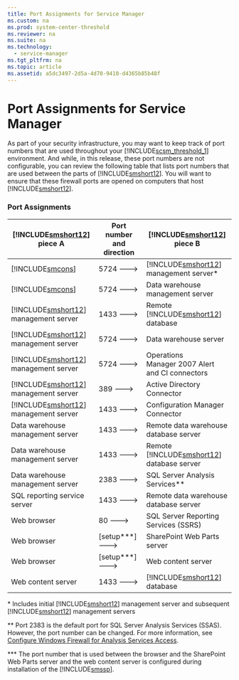 ```yaml
---
title: Port Assignments for Service Manager
ms.custom: na
ms.prod: system-center-threshold
ms.reviewer: na
ms.suite: na
ms.technology: 
  - service-manager
ms.tgt_pltfrm: na
ms.topic: article
ms.assetid: a5dc3497-2d5a-4d70-9410-d4365b85b48f
---
```

# Port Assignments for Service Manager
As part of your security infrastructure, you may want to keep track of port numbers that are used throughout your [!INCLUDE[scsm_threshold_1](Token/scsm_threshold_1_md.md)] environment. And while, in this release, these port numbers are not configurable, you can review the following table that lists port numbers that are used between the parts of [!INCLUDE[smshort12](Token/smshort12_md.md)]. You will want to ensure that these firewall ports are opened on computers that host [!INCLUDE[smshort12](Token/smshort12_md.md)].

### Port Assignments

|[!INCLUDE[smshort12](Token/smshort12_md.md)] piece A|Port number and direction|[!INCLUDE[smshort12](Token/smshort12_md.md)] piece B|
|-----------------------------------------------------------|-----------------------------|-----------------------------------------------------------|
|[!INCLUDE[smcons](Token/smcons_md.md)]|5724 \-\-\->|[!INCLUDE[smshort12](Token/smshort12_md.md)] management server\*|
|[!INCLUDE[smcons](Token/smcons_md.md)]|5724 \-\-\->|Data warehouse management server|
|[!INCLUDE[smshort12](Token/smshort12_md.md)] management server|1433 \-\-\->|Remote [!INCLUDE[smshort12](Token/smshort12_md.md)] database|
|[!INCLUDE[smshort12](Token/smshort12_md.md)] management server|5724 \-\-\->|Data warehouse server|
|[!INCLUDE[smshort12](Token/smshort12_md.md)] management server|5724 \-\-\->|Operations Manager 2007 Alert and CI connectors|
|[!INCLUDE[smshort12](Token/smshort12_md.md)] management server|389 \-\-\->|Active Directory Connector|
|[!INCLUDE[smshort12](Token/smshort12_md.md)] management server|1433 \-\-\->|Configuration Manager Connector|
|Data warehouse management server|1433 \-\-\->|Remote data warehouse database server|
|Data warehouse management server|1433 \-\-\->|Remote [!INCLUDE[smshort12](Token/smshort12_md.md)] database server|
|Data warehouse management server|2383 \-\-\->|SQL Server Analysis Services\*\*|
|SQL reporting service server|1433 \-\-\->|Remote data warehouse database server|
|Web browser|80 \-\-\->|SQL Server Reporting Services \(SSRS\)|
|Web browser|\[setup\*\*\*\] \-\-\->|SharePoint Web Parts server|
|Web browser|\[setup\*\*\*\] \-\-\->|Web content server|
|Web content server|1433 \-\-\->|[!INCLUDE[smshort12](Token/smshort12_md.md)] database|

\* Includes initial [!INCLUDE[smshort12](Token/smshort12_md.md)] management server and subsequent [!INCLUDE[smshort12](Token/smshort12_md.md)] management servers

\*\* Port 2383 is the default port for SQL Server Analysis Services \(SSAS\). However, the port number can be changed. For more information, see [Configure Windows Firewall for Analysis Services Access](http://go.microsoft.com/fwlink/p/?LinkID=216892).

\*\*\* The port number that is used between the browser and the SharePoint Web Parts server and the web content server is configured during installation of the [!INCLUDE[smssp](Token/smssp_md.md)].


